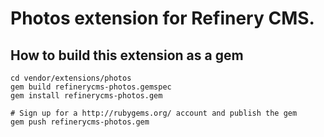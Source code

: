 # Photos extension for Refinery CMS.

## How to build this extension as a gem

    cd vendor/extensions/photos
    gem build refinerycms-photos.gemspec
    gem install refinerycms-photos.gem

    # Sign up for a http://rubygems.org/ account and publish the gem
    gem push refinerycms-photos.gem